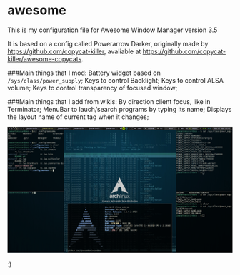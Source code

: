 # awesome
This is my configuration file for Awesome Window Manager version 3.5

It is based on a config called Powerarrow Darker, originally made by https://github.com/copycat-killer, avaliable at https://github.com/copycat-killer/awesome-copycats.

###Main things that I mod:
  Battery widget based on `/sys/class/power_supply`; 
  Keys to control Backlight; 
  Keys to control ALSA volume; 
  Keys to control transparency of focused window; 
  
###Main things that I add from wikis:
  By direction client focus, like in Terminator; 
  MenuBar to lauch/search programs by typing its name; 
  Displays the layout name of current tag when it changes; 
  
![Current Interface](/screenshot.png "Current Interface")

:)



